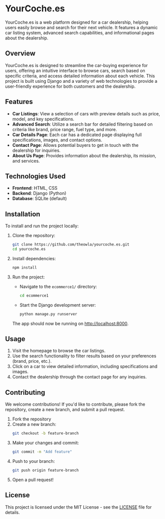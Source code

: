 # YourCoche.es

YourCoche.es is a web platform designed for a car dealership, helping users easily browse and search for their next vehicle. It features a dynamic car listing system, advanced search capabilities, and informational pages about the dealership.

## Overview

YourCoche.es is designed to streamline the car-buying experience for users, offering an intuitive interface to browse cars, search based on specific criteria, and access detailed information about each vehicle. This project is built using Django and a variety of web technologies to provide a user-friendly experience for both customers and the dealership.

## Features

- **Car Listings**: View a selection of cars with preview details such as price, model, and key specifications.
- **Advanced Search**: Utilize a search bar for detailed filtering based on criteria like brand, price range, fuel type, and more.
- **Car Details Page**: Each car has a dedicated page displaying full specifications, images, and contact options.
- **Contact Page**: Allows potential buyers to get in touch with the dealership for inquiries.
- **About Us Page**: Provides information about the dealership, its mission, and services.

## Technologies Used

- **Frontend**: HTML, CSS
- **Backend**: Django (Python)
- **Database**: SQLite (default)

## Installation

To install and run the project locally:

1. Clone the repository:
   ```bash
   git clone https://github.com/theowla/yourcoche.es.git
   cd yourcoche.es
   ```

2. Install dependencies:
   ```bash
   npm install
   ```

3. Run the project:
   - Navigate to the `ecommerce1/` directory:
     ```bash
     cd ecommerce1
     ```
   - Start the Django development server:
     ```bash
     python manage.py runserver
     ```

   The app should now be running on [http://localhost:8000](http://localhost:8000).

## Usage

1. Visit the homepage to browse the car listings.
2. Use the search functionality to filter results based on your preferences (brand, price, etc.).
3. Click on a car to view detailed information, including specifications and images.
4. Contact the dealership through the contact page for any inquiries.

## Contributing

We welcome contributions! If you'd like to contribute, please fork the repository, create a new branch, and submit a pull request.

1. Fork the repository
2. Create a new branch:
   ```bash
   git checkout -b feature-branch
   ```
3. Make your changes and commit:
   ```bash
   git commit -m "Add feature"
   ```
4. Push to your branch:
   ```bash
   git push origin feature-branch
   ```
5. Open a pull request!

## License

This project is licensed under the MIT License - see the [LICENSE](LICENSE) file for details.

